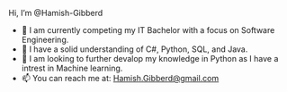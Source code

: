 Hi, I’m @Hamish-Gibberd

- 👀 I am currently competing my IT Bachelor with a focus on Software Engineering.
- 🌱 I have a solid understanding of C#, Python, SQL, and Java.
- 💞️ I am looking to further devalop my knowledge in Python as I have a intrest in Machine learning.
- 📫 You can reach me at: Hamish.Gibberd@gmail.com 

<!---
Hamish-Gibberd/Hamish-Gibberd is a ✨ special ✨ repository because its `README.md` (this file) appears on your GitHub profile.
You can click the Preview link to take a look at your changes.
--->
